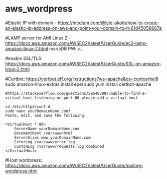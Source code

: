 # aws_wordpress

#Elastic IP with domain - https://medium.com/@lyle-okoth/how-to-create-an-elastic-ip-address-on-aws-and-point-your-domain-to-it-61d45058667a

#LAMP server for AMI Linux 2 - https://docs.aws.amazon.com/AWSEC2/latest/UserGuide/ec2-lamp-amazon-linux-2.html
mariaDB PW: v...

#enable SSL/TLS: https://docs.aws.amazon.com/AWSEC2/latest/UserGuide/SSL-on-amazon-linux-2.html

#Certbot: https://certbot.eff.org/instructions?ws=apache&os=centosrhel8
	sudo amazon-linux-extras install epel
	sudo yum install certbot-apache

	#https://stackoverflow.com/questions/59549309/unable-to-find-a-virtual-host-listening-on-port-80-please-add-a-virtual-host

	cd /etc/httpd/conf.d
	sudo nano yourDomainName.conf
	Paste, edit, and save the following:

	<VirtualHost *:80>
		ServerName yourDomainName.com
		DocumentRoot /var/www/html
		ServerAlias www.yourDomainName.com
		ErrorLog /var/www/error.log
		CustomLog /var/www/requests.log combined
	</VirtualHost>

#Host wordpress: https://docs.aws.amazon.com/AWSEC2/latest/UserGuide/hosting-wordpress.html
